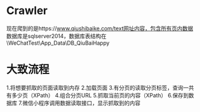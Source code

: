 # Crawler
 现在爬到的是https://www.qiushibaike.com/text网址内容，包含所有页内数据
 数据库是sqlserver2014，数据库表结构在\WeChatTest\App_Data\DB_QiuBaiHappy
# 大致流程
 1.将想要抓取的页面读取到内存
 2.加载页面
 3.有分页的读取分页标签，查询一共有多少页（XPath）
 4.组合分页URL
 5.抓取当前页的内容（XPath）
 6.保存到数据库
 7.微信小程序调用数据读取接口，显示抓取到的内容
